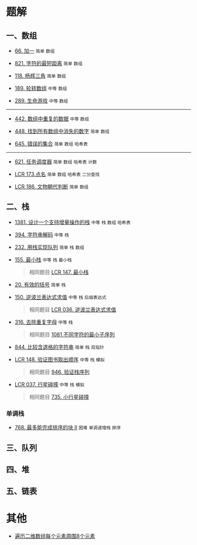 # 题解
## 一、数组
* [66. 加一](https://github.com/sinkhaha/algorithm/blob/main/1_plus_one_66.md) `简单` `数组`

* [821. 字符的最短距离](https://github.com/sinkhaha/algorithm/blob/main/2_shortestToChar_821.md) `简单` `数组`

* [118. 杨辉三角](https://github.com/sinkhaha/algorithm/blob/main/3_generate_118.md) `简单` `数组`

* [189. 轮转数组](https://github.com/sinkhaha/algorithm/blob/main/4_rotate_189.md) `中等` `数组`

* [289. 生命游戏](https://github.com/sinkhaha/algorithm/blob/main/5_gameOfLife_289.md) `中等` `数组`

---

* [442. 数组中重复的数据](https://github.com/sinkhaha/algorithm/blob/main/6_findDuplicates_422.md) `中等` `数组`

* [448. 找到所有数组中消失的数字](https://github.com/sinkhaha/algorithm/blob/main/7_findDisappearedNumbers_448.md) `简单` `数组`

* [645. 错误的集合](https://github.com/sinkhaha/algorithm/blob/main/9_findErrorNums_645.md) `简单` `数组` `哈希表`

---

* [621. 任务调度器](https://github.com/sinkhaha/algorithm/blob/main/8_leastInterval_621.md) `简单` `数组` `哈希表` `计数` 

* [LCR 173.点名](https://github.com/sinkhaha/algorithm/blob/main/10_takeAttendance_LCR173.md) `简单` `数组` `哈希表` `二分查找`

* [LCR 186. 文物朝代判断](https://github.com/sinkhaha/algorithm/blob/main/11_checkDynasty_LCR186.md) `简单` `数组`

## 二、栈
* [1381. 设计一个支持增量操作的栈](https://github.com/sinkhaha/algorithm/blob/main/12_CustomStack_1381.md) `中等` `栈` `数组` `哈希表` 

* [394. 字符串解码](https://github.com/sinkhaha/algorithm/blob/main/13_decodeString_394.md) `中等` `栈`

* [232. 用栈实现队列](https://github.com/sinkhaha/algorithm/blob/main/14_MyQueue_232.md) `简单` `栈` `数组`

* [155. 最小栈](https://github.com/sinkhaha/algorithm/blob/main/18_MinStack_155.md) `中等` `栈` `最小栈`

  > 相同题目 [LCR 147. 最小栈](https://leetcode.cn/problems/bao-han-minhan-shu-de-zhan-lcof/description/)
  
* [20. 有效的括号](https://github.com/sinkhaha/algorithm/blob/main/16_isValid_20.md) `简单` `栈`

* [150. 逆波兰表达式求值](https://github.com/sinkhaha/algorithm/blob/main/17_evalRPN_150.md) `中等` `栈` `后缀表达式`
  
  > 相同题目 [LCR 036. 逆波兰表达式求值](https://leetcode.cn/problems/8Zf90G/description/)

* [316. 去除重复字母](https://github.com/sinkhaha/algorithm/blob/main/19_removeDuplicateLetters_316.md) `中等` `栈`

  > 相同题目 [1081 不同字符的最小子序列](https://leetcode.cn/problems/smallest-subsequence-of-distinct-characters/description/)
  
* [844. 比较含退格的字符串](https://github.com/sinkhaha/algorithm/blob/main/20_backspaceCompare_844.md) `简单` `栈` `双指针`

* [LCR 148. 验证图书取出顺序](https://github.com/sinkhaha/algorithm/blob/main/21_validateBookSequences_LCR148.md) `中等` `栈` `模拟`

  > 相同题目 [946. 验证栈序列](https://leetcode.cn/problems/validate-stack-sequences/)
  
* [LCR 037. 行星碰撞](https://github.com/sinkhaha/algorithm/blob/main/22_asteroidCollision_LCR037.md) `中等` `栈` `模拟`

  > 相同题目 [735. 小行星碰撞](https://leetcode.cn/problems/asteroid-collision/)



### 单调栈
* [768. 最多能完成排序的块 II](https://github.com/sinkhaha/algorithm/blob/main/15_maxChunksToSorted_768.md) `困难` `单调递增栈` `排序`



## 三、队列


## 四、堆


## 五、链表

# 其他
* [遍历二维数组每个元素周围8个元素](https://github.com/sinkhaha/algorithm/blob/main/%E5%85%B6%E4%BB%96/%E9%81%8D%E5%8E%86%E4%BA%8C%E7%BB%B4%E6%95%B0%E7%BB%84%E6%AF%8F%E4%B8%AA%E5%85%83%E7%B4%A0%E5%91%A8%E5%9B%B48%E4%B8%AA%E5%85%83%E7%B4%A0.md)

